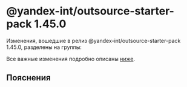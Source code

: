 # @yandex-int/outsource-starter-pack 1.45.0

<!-- ЧЕЛОВЕЧЕСКОЕ ВСТУПЛЕНИЕ -->

Изменения, вошедшие в релиз @yandex-int/outsource-starter-pack 1.45.0, разделены на группы:

Все важные изменения подробно описаны [ниже](#Пояснения).

## Пояснения

